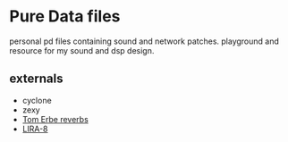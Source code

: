 # Pure Data files

personal pd files containing sound and network patches. playground and resource for my sound and dsp design. 

## externals 
* cyclone
* zexy
* [Tom Erbe reverbs](http://tre.ucsd.edu/wordpress/?p=625)
* [LIRA-8](https://github.com/MikeMorenoDSP/LIRA-8)

